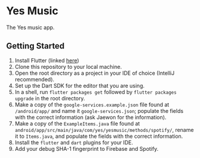 # Yes Music

The Yes music app.

## Getting Started

1. Install Flutter (linked [here](https://flutter.io/docs/get-started/install))
2. Clone this repository to your local machine.
3. Open the root directory as a project in your IDE of choice (IntelliJ recommended).
4. Set up the Dart SDK for the editor that you are using.
5. In a shell, run `flutter packages get` followed by `flutter packages upgrade` in the root directory.
6. Make a copy of the `google-services.example.json` file found at `/android/app/` and name it `google-services.json`; 
populate the fields with the correct information (ask Jaewon for the information). 
7. Make a copy of the `ExampleItems.java` file found at `android/app/src/main/java/com/yes/yesmusic/methods/spotify/`,
rename it to `Items.java`, and populate the fields with the correct information.
8. Install the `flutter` and `dart` plugins for your IDE.
9. Add your debug SHA-1 fingerprint to Firebase and Spotify.
